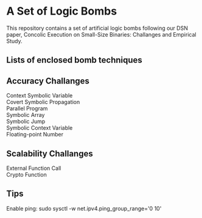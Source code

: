 A Set of Logic Bombs
====
This repository contains a set of artificial logic bombs following our DSN paper, Concolic Execution on Small-Size Binaries: Challanges and Empirical Study.

Lists of enclosed bomb techniques 
----
## Accuracy Challanges
Context Symbolic Variable </br>
Covert Symbolic Propagation </br>
Parallel Program </br>
Symbolic Array </br>
Symbolic Jump </br>
Symbolic Context Variable </br>
Floating-point Number

## Scalability Challanges
External Function Call </br>
Crypto Function

Tips
----
Enable ping: sudo sysctl -w net.ipv4.ping_group_range='0 10'  

